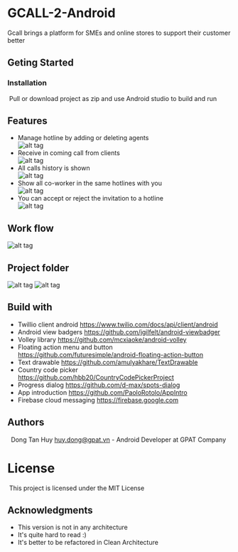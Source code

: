# GCALL-2-Android
Gcall brings a platform for SMEs and online stores  to support their customer better
## Geting Started
### Installation
&nbsp;Pull or download project as zip and use Android studio to build and run
## Features
* Manage hotline by adding or deleting agents<br />
  ![alt tag](images/manage.png)
* Receive in coming call from clients<br />
  ![alt tag](images/incomingcall.png)
* All calls history is shown<br />
  ![alt tag](images/call_log.png)
* Show all co-worker in the same hotlines with you<br />
  ![alt tag](images/working.png)
* You can accept or reject the invitation to a hotline<br />
  ![alt tag](images/invitation.png)

## Work flow
  ![alt tag](images/workflow.gif)

## Project folder
![alt tag](images/general_folder.png)
![alt tag](images/deltail_folder.png)

## Build with
* Twillio client  android <https://www.twilio.com/docs/api/client/android>
* Android view badgers <https://github.com/jgilfelt/android-viewbadger>
* Volley library <https://github.com/mcxiaoke/android-volley>
* Floating action menu and button <https://github.com/futuresimple/android-floating-action-button>
* Text drawable <https://github.com/amulyakhare/TextDrawable>
* Country code picker <https://github.com/hbb20/CountryCodePickerProject>
* Progress dialog <https://github.com/d-max/spots-dialog>
* App introduction <https://github.com/PaoloRotolo/AppIntro>
* Firebase cloud messaging <https://firebase.google.com>

## Authors
 &nbsp; Dong Tan Huy <huy.dong@gpat.vn> - Android Developer at GPAT Company
# License
&nbsp;This project is licensed under the MIT License
## Acknowledgments

* This version is not in any architecture
* It's quite hard to read :)
* It's better to be refactored in Clean Architecture
